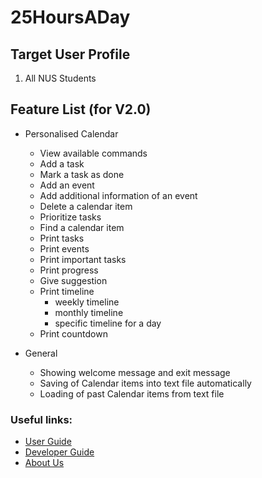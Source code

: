 # 25HoursADay

## Target User Profile

1. All NUS Students

## Feature List (for V2.0)

* Personalised Calendar 
    * View available commands	
    * Add a task
    * Mark a task as done
    * Add an event
    * Add additional information of an event
    * Delete a calendar item
    * Prioritize tasks
    * Find a calendar item
    * Print tasks
    * Print events
    * Print important tasks
    * Print progress
    * Give suggestion
    * Print timeline
        * weekly timeline
        * monthly timeline
        * specific timeline for a day
    * Print countdown


* General
    * Showing welcome message and exit message
    * Saving of Calendar items into text file automatically
    * Loading of past Calendar items from text file


### Useful links:

* [User Guide](https://ay2021s1-cs2113t-t12-2.github.io/tp/UserGuide.html)
* [Developer Guide](https://ay2021s1-cs2113t-t12-2.github.io/tp/DeveloperGuide.html)
* [About Us](https://ay2021s1-cs2113t-t12-2.github.io/tp/AboutUs.html)

